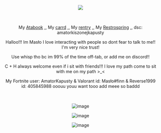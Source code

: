 <div align="center">

ㅤㅤㅤㅤ<p>  ![](https://komarev.com/ghpvc/?username=RudySzczur&label=views&color=cc8706) <p/>
</div>

<div align="center">

ㅤㅤㅤㅤ<p> My [Atabook](https://maslo.atabook.org) ,, My [ carrd](https://masllo.carrd.co) ,, My [rentry](https://rentry.co/maslo) ,, My [Restrospring](https://retrospring.net/@Maslo) ,, dsc: amatorkiszonejkapusty <p/>
  <p> Halloo!!! Im Masło I love interacting with people so dont fear to talk to me!! I'm very nice trust!</p>
  <p>Use whisp tho bc im 99% of the time off-tab, or add me on discord!!</p>
  <p>C + H always welcome even if i sit with friends!!! I love my path come to sit with me on my path >_<</p>
  <p>My Fortnite user: AmatorKapusty & Valorant id: Masło#finn & Reverse1999 id: 405845988 ooouu youu want tooo add meee so baddd</p>
<div align="center">

ㅤㅤ
</div>
</div>

<div align="center">

<p align="center">

![image](https://github.com/user-attachments/assets/69da896c-6bff-4732-be36-23cf162513cf)

</div>
<div align="center">

<p align="center">

![image](https://github.com/user-attachments/assets/0fa2f29f-1050-4e8c-953a-9aa8023f4f3f)

![image](https://github.com/user-attachments/assets/4da22f29-0611-416f-893e-bb8442b5b3e6)


</div>
